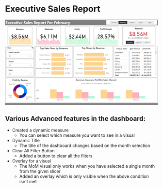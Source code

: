# Executive Sales Report

![dashboard](https://github.com/preetparmar/Data-Visualization/blob/main/Executive%20Sales%20Report/Resources/Screenshot/Screenshot.png)

## Various Advanced features in the dashboard:

- Created a dynamic measure
  - You can select which measure you want to see in a visual
- Dynamic Title
  - The title of the dashboard changes based on the month selection
- Clear All Filter Button
  - Added a button to clear all the filters
- Overlay for a visual
  - The MoM visual only works when you have selected a single month from the given slicer
  - Added an overlay which is only visible when the above condition isn't met
